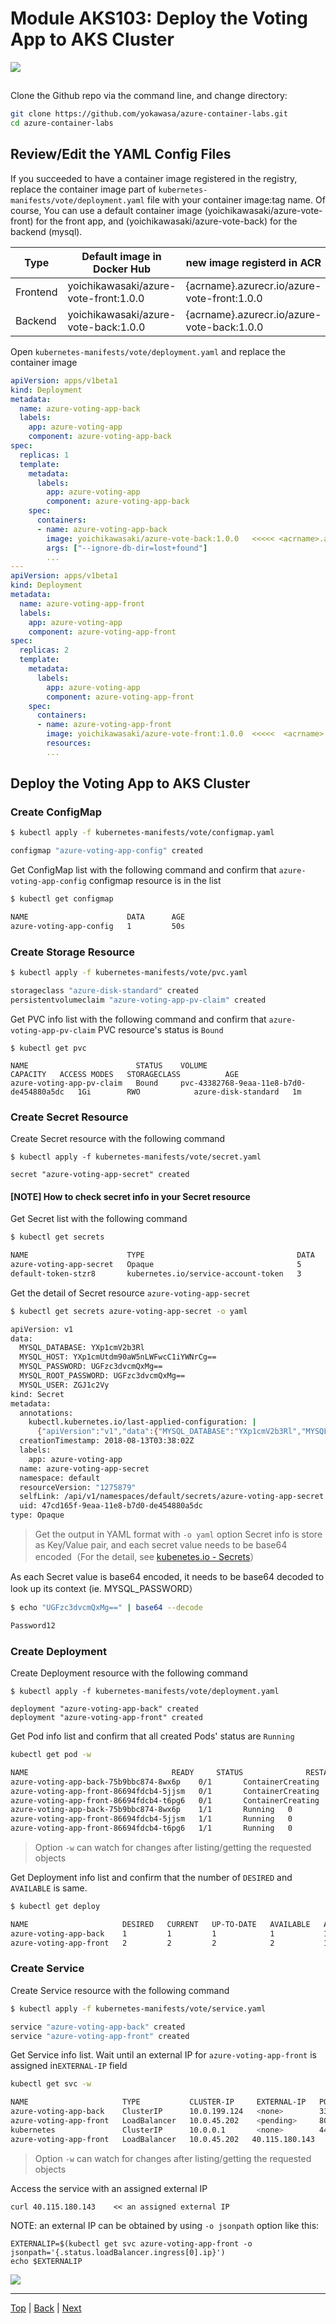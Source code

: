 # Module AKS103: Deploy the Voting App to AKS Cluster

![](../assets/voting-app-arch01.png)


## 
Clone the Github repo via the command line, and change directory:

```sh
git clone https://github.com/yokawasa/azure-container-labs.git
cd azure-container-labs
```


## Review/Edit the YAML Config Files

If you succeeded to have a container image registered in the registry, replace the container image part of `kubernetes-manifests/vote/deployment.yaml` file with your container image:tag name.
Of course, You can use a default container image (yoichikawasaki/azure-vote-front) for the front app, and (yoichikawasaki/azure-vote-back) for the backend (mysql).

| Type | Default image in Docker Hub | new image  registerd in ACR |
| ------------- | ------------- | ------------- |
| Frontend  | yoichikawasaki/azure-vote-front:1.0.0 | {acrname}.azurecr.io/azure-vote-front:1.0.0 |
| Backend   | yoichikawasaki/azure-vote-back:1.0.0 | {acrname}.azurecr.io/azure-vote-back:1.0.0 |

Open `kubernetes-manifests/vote/deployment.yaml` and replace the container image

```yaml
apiVersion: apps/v1beta1
kind: Deployment
metadata:
  name: azure-voting-app-back
  labels:
    app: azure-voting-app
    component: azure-voting-app-back
spec:
  replicas: 1
  template:
    metadata:
      labels:
        app: azure-voting-app
        component: azure-voting-app-back
    spec:
      containers:
      - name: azure-voting-app-back
        image: yoichikawasaki/azure-vote-back:1.0.0   <<<<< <acrname>.azurecr.io/azure-vote-back:1.0.0
        args: ["--ignore-db-dir=lost+found"]
        ...
---
apiVersion: apps/v1beta1
kind: Deployment
metadata:
  name: azure-voting-app-front
  labels:
    app: azure-voting-app
    component: azure-voting-app-front
spec:
  replicas: 2
  template:
    metadata:
      labels:
        app: azure-voting-app
        component: azure-voting-app-front
    spec:
      containers:
      - name: azure-voting-app-front
        image: yoichikawasaki/azure-vote-front:1.0.0  <<<<<  <acrname>.azurecr.io/azure-vote-back:1.0.0
        resources:
        ...
```

## Deploy the Voting App to AKS Cluster

### Create ConfigMap
```sh
$ kubectl apply -f kubernetes-manifests/vote/configmap.yaml

configmap "azure-voting-app-config" created
```

Get ConfigMap list with the following command and confirm that `azure-voting-app-config` configmap resource is in the list
```sh
$ kubectl get configmap

NAME                      DATA      AGE
azure-voting-app-config   1         50s
```

### Create Storage Resource
```sh
$ kubectl apply -f kubernetes-manifests/vote/pvc.yaml

storageclass "azure-disk-standard" created
persistentvolumeclaim "azure-voting-app-pv-claim" created
```

Get PVC info list with the following command and confirm that `azure-voting-app-pv-claim` PVC resource's status is `Bound`
```
$ kubectl get pvc

NAME                        STATUS    VOLUME                                     CAPACITY   ACCESS MODES   STORAGECLASS          AGE
azure-voting-app-pv-claim   Bound     pvc-43382768-9eaa-11e8-b7d0-de454880a5dc   1Gi        RWO            azure-disk-standard   1m
```

### Create Secret Resource

Create Secret resource with the following command
```
$ kubectl apply -f kubernetes-manifests/vote/secret.yaml

secret "azure-voting-app-secret" created
```

#### [NOTE] How to check secret info in your Secret resource

Get Secret list with the following command
```sh
$ kubectl get secrets

NAME                      TYPE                                  DATA      AGE
azure-voting-app-secret   Opaque                                5         1m
default-token-stzr8       kubernetes.io/service-account-token   3         11d
```

Get the detail of Secret resource `azure-voting-app-secret`

```sh 
$ kubectl get secrets azure-voting-app-secret -o yaml

apiVersion: v1
data:
  MYSQL_DATABASE: YXp1cmV2b3Rl
  MYSQL_HOST: YXp1cmUtdm90aW5nLWFwcC1iYWNrCg==
  MYSQL_PASSWORD: UGFzc3dvcmQxMg==
  MYSQL_ROOT_PASSWORD: UGFzc3dvcmQxMg==
  MYSQL_USER: ZGJ1c2Vy
kind: Secret
metadata:
  annotations:
    kubectl.kubernetes.io/last-applied-configuration: |
      {"apiVersion":"v1","data":{"MYSQL_DATABASE":"YXp1cmV2b3Rl","MYSQL_HOST":"YXp1cmUtdm90ZS1iYWNr","MYSQL_PASSWORD":"UGFzc3dvcmQxMg==","MYSQL_ROOT_PASSWORD":"UGFzc3dvcmQxMg==","MYSQL_USER":"ZGJ1c2Vy"},"kind":"Secret","metadata":{"annotations":{},"labels":{"app":"azure-voting-app"},"name":"azure-voting-app-secret","namespace":"default"},"type":"Opaque"}
  creationTimestamp: 2018-08-13T03:38:02Z
  labels:
    app: azure-voting-app
  name: azure-voting-app-secret
  namespace: default
  resourceVersion: "1275879"
  selfLink: /api/v1/namespaces/default/secrets/azure-voting-app-secret
  uid: 47cd165f-9eaa-11e8-b7d0-de454880a5dc
type: Opaque
```
> Get the output in YAML format with `-o yaml` option
> Secret info is store as Key/Value pair, and each secret value needs to be base64 encoded（For the detail, see [kubenetes.io - Secrets](https://kubernetes.io/docs/concepts/configuration/secret/)）

As each Secret value is base64 encoded, it needs to be base64 decoded to look up its context (ie. MYSQL_PASSWORD）
```sh
$ echo "UGFzc3dvcmQxMg==" | base64 --decode

Password12
```

### Create Deployment
Create Deployment resource with the following command
```
$ kubectl apply -f kubernetes-manifests/vote/deployment.yaml

deployment "azure-voting-app-back" created
deployment "azure-voting-app-front" created
```

Get Pod info list and confirm that all created Pods' status are `Running`

```sh
kubectl get pod -w

NAME                                READY     STATUS              RESTARTS   AGE
azure-voting-app-back-75b9bbc874-8wx6p    0/1       ContainerCreating   0          1m
azure-voting-app-front-86694fdcb4-5jjsm   0/1       ContainerCreating   0          1m
azure-voting-app-front-86694fdcb4-t6pg6   0/1       ContainerCreating   0          1m
azure-voting-app-back-75b9bbc874-8wx6p    1/1       Running   0         1m
azure-voting-app-front-86694fdcb4-5jjsm   1/1       Running   0         2m
azure-voting-app-front-86694fdcb4-t6pg6   1/1       Running   0         2m
```
> Option `-w` can watch for changes after listing/getting the requested objects

Get Deployment info list and confirm that the number of `DESIRED` and `AVAILABLE` is same.
```sh
$ kubectl get deploy

NAME                     DESIRED   CURRENT   UP-TO-DATE   AVAILABLE   AGE
azure-voting-app-back    1         1         1            1           1m
azure-voting-app-front   2         2         2            2           1m
```

### Create Service

Create Service resource with the following command
```sh
$ kubectl apply -f kubernetes-manifests/vote/service.yaml

service "azure-voting-app-back" created
service "azure-voting-app-front" created
```

Get Service info list. Wait until an external IP for `azure-voting-app-front` is assigned in`EXTERNAL-IP` field

```sh
kubectl get svc -w

NAME                     TYPE           CLUSTER-IP     EXTERNAL-IP   PORT(S)        AGE
azure-voting-app-back    ClusterIP      10.0.199.124   <none>        3306/TCP       34s
azure-voting-app-front   LoadBalancer   10.0.45.202    <pending>     80:32125/TCP   33s
kubernetes               ClusterIP      10.0.0.1       <none>        443/TCP        11d
azure-voting-app-front   LoadBalancer   10.0.45.202   40.115.180.143   80:32125/TCP   45s
```
> Option `-w` can watch for changes after listing/getting the requested objects

Access the service with an assigned external IP
```
curl 40.115.180.143    << an assigned external IP
```

NOTE: an external IP can be obtained by using `-o jsonpath` option like this:
```
EXTERNALIP=$(kubectl get svc azure-voting-app-front -o jsonpath='{.status.loadBalancer.ingress[0].ip}')
echo $EXTERNALIP
```

![](../assets/browse-app.png)

---
[Top](../README.md) | [Back](aks-102-acr.md) | [Next](aks-104-ingress.md)
